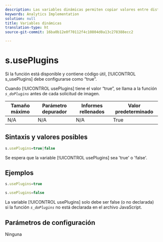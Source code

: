 ```yaml
---
description: Las variables dinámicas permiten copiar valores entre distintas variables sin necesidad de escribir varias veces los valores completos en las solicitudes de imagen del sitio.
keywords: Analytics Implementation
solution: null
title: Variables dinámicas
translation-type: ht
source-git-commit: 16ba0b12e0f70112f4c10804d0a13c278388ecc2

---
```



# s.usePlugins

Si la función está disponible y contiene código útil, [!UICONTROL s_usePlugins] debe configurarse como “true”.

Cuando [!UICONTROL usePlugins] tiene el valor “true”, se llama a la función *`s_doPlugins`* antes de cada solicitud de imagen.

| Tamaño máximo | Parámetro depurador | Informes rellenados | Valor predeterminado |
|---|---|---|---|
| N/A | N/A | N/A | True |

## Sintaxis y valores posibles

```js
s.usePlugins=true|false
```

Se espera que la variable [!UICONTROL usePlugins] sea 'true' o 'false'.

## Ejemplos

```js
s.usePlugins=true
```

```js
s.usePlugins=false
```

La variable [!UICONTROL usePlugins] solo debe ser false (o no declarada) si la función *`s_doPlugins`* no está declarada en el archivo JavaScript.

## Parámetros de configuración

Ninguna
